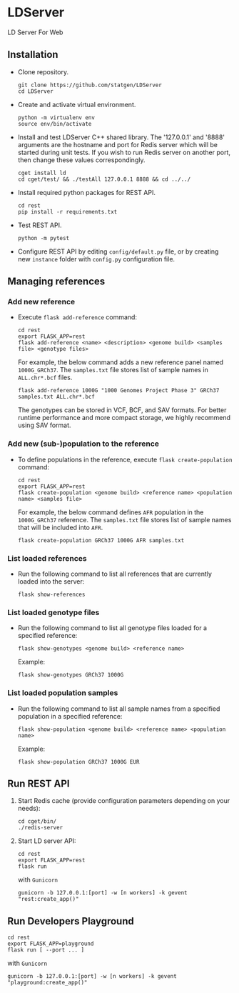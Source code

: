 # LDServer
LD Server For Web

## Installation

- Clone repository.
  ```
  git clone https://github.com/statgen/LDServer
  cd LDServer
  ```

- Create and activate virtual environment.
  ```
  python -m virtualenv env
  source env/bin/activate
  ```

- Install and test LDServer C++ shared library. The '127.0.0.1' and '8888' arguments are the hostname and port for Redis server which will be started during unit tests. If you wish to run Redis server on another port, then change these values correspondingly.
  ```
  cget install ld
  cd cget/test/ && ./testAll 127.0.0.1 8888 && cd ../../
  ```

- Install required python packages for REST API.
  ```
  cd rest
  pip install -r requirements.txt
  ```

- Test REST API.
  ```
  python -m pytest
  ```

- Configure REST API by editing `config/default.py` file, or by creating new `instance` folder with `config.py` configuration file.

## Managing references
### Add new reference
- Execute `flask add-reference` command:
   ```
   cd rest
   export FLASK_APP=rest
   flask add-reference <name> <description> <genome build> <samples file> <genotype files>
   ```
   For example, the below command adds a new reference panel named `1000G_GRCh37`. The `samples.txt` file stores list of sample names in `ALL.chr*.bcf` files. 
   ```
   flask add-reference 1000G "1000 Genomes Project Phase 3" GRCh37 samples.txt ALL.chr*.bcf
   ```
   The genotypes can be stored in VCF, BCF, and SAV formats. For better runtime performance and more compact storage, we highly recommend using SAV format.
### Add new (sub-)population to the reference
- To define populations in the reference, execute `flask create-population` command:
   ```
   cd rest
   export FLASK_APP=rest
   flask create-population <genome build> <reference name> <population name> <samples file>
   ```
   For example, the below command defines `AFR` population in the `1000G_GRCh37` reference. The `samples.txt` file stores list of sample names that will be included into `AFR`. 
   ```
   flask create-population GRCh37 1000G AFR samples.txt
   ```
### List loaded references
- Run the following command to list all references that are currently loaded into the server:
  ```
  flask show-references
  ```  
### List loaded genotype files
- Run the following command to list all genotype files loaded for a specified reference:
  ```
  flask show-genotypes <genome build> <reference name>
  ```
  Example:
  ```
  flask show-genotypes GRCh37 1000G
  ```
### List loaded population samples
- Run the following command to list all sample names from a specified population in a specified reference:
  ```
  flask show-population <genome build> <reference name> <population name>
  ```
  Example:
  ```
  flask show-population GRCh37 1000G EUR
  ```
   
## Run REST API
1. Start Redis cache (provide configuration parameters depending on your needs):
   ```
   cd cget/bin/
   ./redis-server
   ```
2. Start LD server API:
   ```
   cd rest
   export FLASK_APP=rest
   flask run
   ```
   with `Gunicorn`
   ```
   gunicorn -b 127.0.0.1:[port] -w [n workers] -k gevent "rest:create_app()"
   ```

## Run Developers Playground
   ```
   cd rest
   export FLASK_APP=playground
   flask run [ --port ... ] 
   ```
   with `Gunicorn`
   ```
   gunicorn -b 127.0.0.1:[port] -w [n workers] -k gevent "playground:create_app()"
   ```
